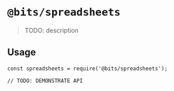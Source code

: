 # `@bits/spreadsheets`

> TODO: description

## Usage

```
const spreadsheets = require('@bits/spreadsheets');

// TODO: DEMONSTRATE API
```
